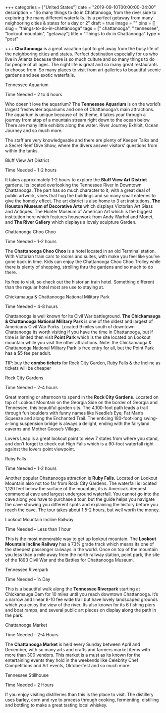 +++
categories = ["United States"]
date = "2019-09-10T00:00:00-04:00"
description = "So many things to do in Chattanooga, from the river side to exploring the many different waterfalls. Its a perfect getaway from many neighboring cities & states for a day or 2"
draft = true
image = ""
pins = []
slug = "things-to-do-in-chattanooga"
tags = [" chattanooga", " tennessee", "lookout mountain", "getaway"]
title = "Things to do in Chattanooga"
type = "post"

+++
**Chattanooga** is a great vacation spot to get away from the busy life of the neighboring cities and states. Perfect destination especially for us who live in Atlanta because there is so much culture and so many things to do for people of all ages. The night life is great and so many great restaurants to choose from. So many places to visit from art galleries to beautiful scenic gardens and see exotic waterfalls.

Tennessee Aquarium

Time Needed – 2 to 4 hours

Who doesn’t love the aquarium? The **Tennessee Aquarium** is on the world’s largest freshwater aquariums and one of Chattanooga’s main attractions. The aquarium is unique because of its theme, it takes your through a journey from atop of a mountain stream right down to the ocean below. There are many little exhibits along the water. River Journey Exhibit, Ocean Journey and so much more.

The staff are very knowledgeable and there are plenty of Keeper Talks and a Secret Reef Dive Show, where the divers answer visitors’ questions from within the tanks.

Bluff View Art District

Time Needed – 1-2 hours

It takes approximately 1-2 hours to explore the **Bluff View Art District** gardens. Its located overlooking the Tennessee River in Downtown Chattanooga. The part has so much character to it, with a great deal of public artwork, vines that hug the buildings and so many small eateries to give the homely effect. The art district is also home to 3 art institutions, **The Houston Museum of Decorative Arts** which displays Victorian Art Glass and Antiques. The Hunter Museum of American Art which is the biggest institution here which features housework from Andy Warhol and Monet, and **The River Gallery** which displays a lovely sculpture Garden.

Chattanooga Choo Choo

Time Needed – 1-2 hours

The **Chattanooga Choo Choo** is a hotel located in an old Terminal station. With Victorian train cars to rooms and suites, with make you feel like you’ve gone back in time. Kids can enjoy the Chattanooga Choo Choo Trolley while there is plenty of shopping, strolling thru the gardens and so much to do there.

Its free to visit, so check out the historian train hotel. Something different than the regular hotel most are use to staying at.

Chickamauga & Chattanooga National Military Park

Time Needed – 4-8 hours

Chattanooga is well known for its Civil War battleground. **The Chickamauga & Chattanooga National Military Park** is one of the oldest and largest of Americans Civil War Parks. Located 9 miles south of downtown Chattanooga its worth visiting if you have the time in Chattanooga, but if time is limited then visit **Point Park** which is the site located on Lookout mountain while you visit the other attractions. Note: the Chickamauga & Chattanooga National Military Park is free entry for all, but the Point Park has a $5 fee per adult.

TIP: buy the **combo tickets** for Rock City Garden, Ruby Falls & the Incline as tickets will be cheaper

Rock City Gardens

Time Needed – 2-4 hours

Great morning or afternoon to spend in the **Rock City Gardens**. Located on top of Lookout Mountain on the Georgia Side on the border of Georgia and Tennessee, this beautiful garden sits. The 4,100-foot path leads a trail through fun boulders with funny names like Needle’s Eye, Fat Man’s Squeeze and along the Enchanted Trail. The enticing 180-foot-long swing-a-long suspension bridge is always a delight, ending with the fairyland caverns and Mother Goose’s Village.

Lovers Leap is a great lookout point to view 7 states from where you stand, and don’t forget to check out High Falls which is a 90-foot waterfall right against the lovers point viewpoint.

Ruby Falls

Time Needed – 1-2 hours

Another popular Chattanooga attraction is **Ruby Falls.** Located on Lookout Mountain also not too far from Rock City Gardens. The waterfall is located 1,120 feet below the surface of the mountain, its is America’s deepest commercial cave and largest underground waterfall. You cannot go into the cave along you have to purchase a tour, but the guide helps you navigate the cave showing you different spots and explaining the history before you reach the cave. The tour takes about 1.5-2 hours, but well worth the money.

Lookout Mountain Incline Railway

Time Needed – Less than 1 hour

This is the most memorable way to get up lookout mountain. The **Lookout Mountain Incline Railway** has a 73% grade track which means its one of the steepest passenger railways in the world. Once on top of the mountain you less than a mile away from the north railway station, point park, the site of the 1893 Civil War and the Battles for Chattanooga Museum.

Tennessee Riverpark

Time Needed – ½ Day

This is a beautiful walk along the **Tennessee Riverpark** starting at Chickamauga Dam for 10 miles until you reach downtown Chattanooga. It’s a narrow and linear 8-10 fee wide trail but have lovely landscaped grounds which you enjoy the view of the river. Its also known for its 6 fishing piers and boat ramps, and several public art pieces on display along the path in the park.

Chattanooga Market

Time Needed – 2-4 Hours

The **Chattanooga Market** is held every Sunday between April and December, with so many arts and crafts and farmers market items with more than 300 vendors. This market is a must as its known for the entertaining events they hold in the weekends like Celebrity Chef Competitions and Art events, Oktoberfest and so much more.

Tennessee Stillhouse

Time Needed – 2 Hours

If you enjoy visiting distilleries than this is the place to visit. The distillery uses barley, corn and rye to process through cooking, fermenting, distilling and bottling to make a great tasting local whiskey.